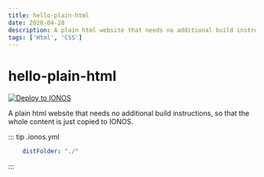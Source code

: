 ```yaml
---
title: hello-plain-html
date: 2020-04-28
description: A plain html website that needs no additional build instructions, so that the whole content is just copied to IONOS.
tags: ['Html', 'CSS']
---
```


# hello-plain-html

[![Deploy to IONOS](https://images.ionos.space/deploy-now-icons/deploy-to-ionos-btn.svg)](https://ionos.space/setup?repo=https://github.com/ionos-deploy-now/hello-plain-html)
[<icon-base name="GitHub" view-box="0 0 25 25" color="black"><icon-github/></icon-base>](https://github.com/ionos-deploy-now/hello-plain-html)

A plain html website that needs no additional build instructions, so that the whole content is just copied to IONOS.

::: tip .ionos.yml
``` yml
    distFolder: "./"
```
:::